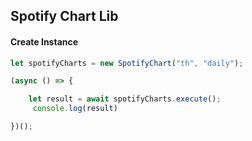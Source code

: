 ## Spotify Chart Lib

#### Create Instance
```.ts
let spotifyCharts = new SpotifyChart("th", "daily");

(async () => {

    let result = await spotifyCharts.execute();
     console.log(result)

})();
```